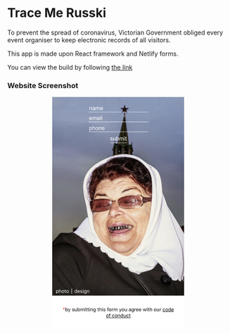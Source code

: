 # Trace Me Russki

To prevent the spread of coronavirus, Victorian Government obliged every event organiser to 
keep electronic records of all visitors. 

This app is made upon React framework and Netlify forms.

You can view the build by following [the link](https://tracr.netlify.app)

<h3>Website Screenshot</h3>
<p align="center">
	<img src="images/tracer.png" width="300">
</p>